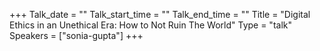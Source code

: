 +++
Talk_date = ""
Talk_start_time = ""
Talk_end_time = ""
Title = "Digital Ethics in an Unethical Era: How to Not Ruin The World"
Type = "talk"
Speakers = ["sonia-gupta"]
+++


